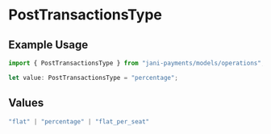 # PostTransactionsType

## Example Usage

```typescript
import { PostTransactionsType } from "jani-payments/models/operations";

let value: PostTransactionsType = "percentage";
```

## Values

```typescript
"flat" | "percentage" | "flat_per_seat"
```